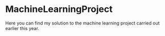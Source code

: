 # MachineLearningProject
Here you can find my solution to the machine learning project carried out earlier this year.
